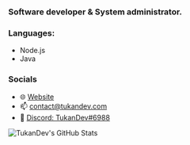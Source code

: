 ### Software developer & System administrator.

### Languages:
- Node.js
- Java 

### Socials
- 🌐 [Website](https://tukandev.com)
- 📫 [contact@tukandev.com](mailto:contact@tukandev.com)
- 💬 [Discord: TukanDev#6988](https://discord.com/users/290120467417661440)

![TukanDev's GitHub Stats](https://github-readme-stats.vercel.app/api?username=TukanDev&count_private=true&show_icons=true&theme=dark)
